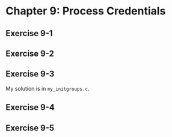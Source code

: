 # Chapter 9: Process Credentials

## Exercise 9-1

## Exercise 9-2

## Exercise 9-3

My solution is in `my_initgroups.c`.

## Exercise 9-4

## Exercise 9-5

